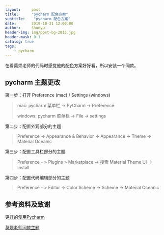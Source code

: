 ```yaml
---
layout:     post
title:      "pycharm 配色方案"
subtitle:    "pycharm 配色方案"
date:       2019-10-31 12:00:00
author:     Shunyu
header-img: img/post-bg-2015.jpg
header-mask: 0.1
catalog: true
tags:
    - pycharm
---
```




在看莫烦老师的代码时感觉他的配色方案好好看，所以安装一个同款。



## pycharm 主题更改

第一步：打开 Preference (mac) / Settings (windows)

> mac: pycharm 菜单栏 -> PyCharm -> Preference
>
> windows: pycharm 菜单栏 -> File -> settings



第二步：配置外观部分的主题

> Preference -> Appearance & Behavior -> Appearance -> Theme -> Material Oceanic



第三步：配置工具栏部分的主题

> Preference - > Plugins > Marketplace -> 搜索 Material Theme UI -> Install



第四步：配置代码编辑部分的主题

> Preference - > Editor -> Color Scheme -> Scheme -> Material Oceanic



## 参考资料及致谢

[更好的使用Pycharm](https://www.jianshu.com/p/d43b7aa0ff91)

[莫烦老师同款主题](https://morvanzhou.github.io/static/files/Morvan%20Pycharm%20color%20scheme.icls)

